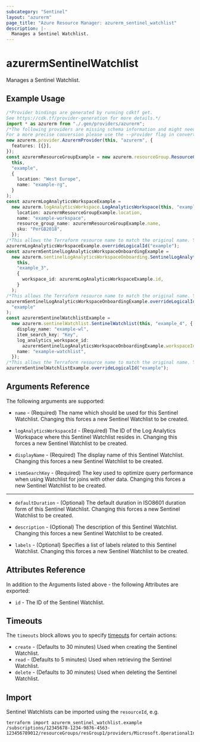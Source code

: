```yaml
---
subcategory: "Sentinel"
layout: "azurerm"
page_title: "Azure Resource Manager: azurerm_sentinel_watchlist"
description: |-
  Manages a Sentinel Watchlist.
---
```


# azurermSentinelWatchlist

Manages a Sentinel Watchlist.

## Example Usage

```typescript
/*Provider bindings are generated by running cdktf get.
See https://cdk.tf/provider-generation for more details.*/
import * as azurerm from "./.gen/providers/azurerm";
/*The following providers are missing schema information and might need manual adjustments to synthesize correctly: azurerm.
For a more precise conversion please use the --provider flag in convert.*/
new azurerm.provider.AzurermProvider(this, "azurerm", {
  features: [{}],
});
const azurermResourceGroupExample = new azurerm.resourceGroup.ResourceGroup(
  this,
  "example",
  {
    location: "West Europe",
    name: "example-rg",
  }
);
const azurermLogAnalyticsWorkspaceExample =
  new azurerm.logAnalyticsWorkspace.LogAnalyticsWorkspace(this, "example_2", {
    location: azurermResourceGroupExample.location,
    name: "example-workspace",
    resource_group_name: azurermResourceGroupExample.name,
    sku: "PerGB2018",
  });
/*This allows the Terraform resource name to match the original name. You can remove the call if you don't need them to match.*/
azurermLogAnalyticsWorkspaceExample.overrideLogicalId("example");
const azurermSentinelLogAnalyticsWorkspaceOnboardingExample =
  new azurerm.sentinelLogAnalyticsWorkspaceOnboarding.SentinelLogAnalyticsWorkspaceOnboarding(
    this,
    "example_3",
    {
      workspace_id: azurermLogAnalyticsWorkspaceExample.id,
    }
  );
/*This allows the Terraform resource name to match the original name. You can remove the call if you don't need them to match.*/
azurermSentinelLogAnalyticsWorkspaceOnboardingExample.overrideLogicalId(
  "example"
);
const azurermSentinelWatchlistExample =
  new azurerm.sentinelWatchlist.SentinelWatchlist(this, "example_4", {
    display_name: "example-wl",
    item_search_key: "Key",
    log_analytics_workspace_id:
      azurermSentinelLogAnalyticsWorkspaceOnboardingExample.workspaceId,
    name: "example-watchlist",
  });
/*This allows the Terraform resource name to match the original name. You can remove the call if you don't need them to match.*/
azurermSentinelWatchlistExample.overrideLogicalId("example");

```

## Arguments Reference

The following arguments are supported:

*   `name` - (Required) The name which should be used for this Sentinel Watchlist. Changing this forces a new Sentinel Watchlist to be created.

*   `logAnalyticsWorkspaceId` - (Required) The ID of the Log Analytics Workspace where this Sentinel Watchlist resides in. Changing this forces a new Sentinel Watchlist to be created.

*   `displayName` - (Required) The display name of this Sentinel Watchlist. Changing this forces a new Sentinel Watchlist to be created.

*   `itemSearchKey` - (Required) The key used to optimize query performance when using Watchlist for joins with other data. Changing this forces a new Sentinel Watchlist to be created.

***

*   `defaultDuration` - (Optional) The default duration in ISO8601 duration form of this Sentinel Watchlist. Changing this forces a new Sentinel Watchlist to be created.

*   `description` - (Optional) The description of this Sentinel Watchlist. Changing this forces a new Sentinel Watchlist to be created.

*   `labels` - (Optional) Specifies a list of labels related to this Sentinel Watchlist. Changing this forces a new Sentinel Watchlist to be created.

## Attributes Reference

In addition to the Arguments listed above - the following Attributes are exported:

* `id` - The ID of the Sentinel Watchlist.

## Timeouts

The `timeouts` block allows you to specify [timeouts](https://www.terraform.io/language/resources/syntax#operation-timeouts) for certain actions:

* `create` - (Defaults to 30 minutes) Used when creating the Sentinel Watchlist.
* `read` - (Defaults to 5 minutes) Used when retrieving the Sentinel Watchlist.
* `delete` - (Defaults to 30 minutes) Used when deleting the Sentinel Watchlist.

## Import

Sentinel Watchlists can be imported using the `resourceId`, e.g.

```console
terraform import azurerm_sentinel_watchlist.example /subscriptions/12345678-1234-9876-4563-123456789012/resourceGroups/resGroup1/providers/Microsoft.OperationalInsights/workspaces/workspace1/providers/Microsoft.SecurityInsights/watchlists/list1
```
